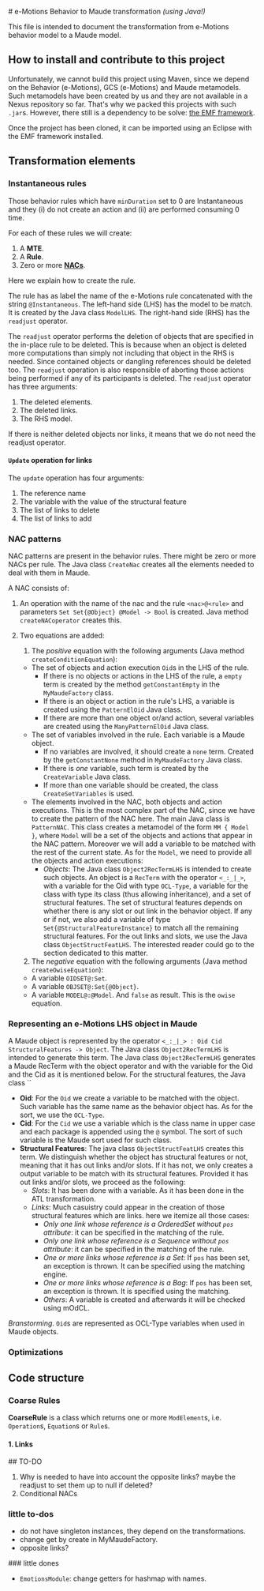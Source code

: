 # e-Motions Behavior to Maude transformation *(using Java!)*

This file is intended to document the transformation from e-Motions behavior model to a Maude model.

## How to install and contribute to this project

Unfortunately, we cannot build this project using Maven, since we depend on the Behavior (e-Motions),
GCS (e-Motions) and Maude metamodels. Such metamodels have been created by us and they are not available
in a Nexus repository so far. That's why we packed this projects with such `.jar`s. However,
there still is a dependency to be solve: [the EMF framework](http://www.eclipse.org/modeling/emf/downloads/).

Once the project has been cloned, it can be imported using an Eclipse with the EMF framework installed.

## Transformation elements

### Instantaneous rules

Those behavior rules which have `minDuration` set to 0 are Instantaneous and they (i) do not create an action and (ii) are performed consuming 0 time.

For each of these rules we will create:
1. A **MTE**.
2. A **Rule**.
3. Zero or more [**NACs**](#NAC-patterns).

Here we explain how to create the rule.

The rule has as label the name of the e-Motions rule concatenated with the string `@Instantaneous`.
The left-hand side (LHS) has the model to be match. It is created by the Java class `ModelLHS`.
The right-hand side (RHS) has the `readjust` operator.

The `readjust` operator performs the deletion of objects that are specified in the in-place rule to be
deleted. This is because when an object is deleted more computations than simply not including that object
in the RHS is needed. Since contained objects or dangling references should be deleted too. The `readjust`
operation is also responsible of aborting those actions being performed if any of its participants is deleted.
The `readjust` operator has three arguments:
1. The deleted elements.
2. The deleted links.
3. The RHS model.

If there is neither deleted objects nor links, it means that we do not need the readjust operator.

#### `Update` operation for links

The `update` operation has four arguments:
1. The reference name
2. The variable with the value of the structural feature
3. The list of links to delete
4. The list of links to add

### NAC patterns

NAC patterns are present in the behavior rules. There might be zero or more NACs per rule. The Java class `CreateNac` creates all the elements needed to deal with them in Maude.

A NAC consists of:

1. An operation with the name of the nac and the rule `<nac>@<rule>` and parameters
`Set Set{@Object} @Model -> Bool` is created. Java method `createNACoperator` creates this.
2. Two equations are added:
    1. The *positive* equation with the following arguments (Java method `createConditionEquation`):
      - The set of objects and action execution `Oid`s in the LHS of the rule.
        - If there is no objects or actions in the LHS of the rule, a `empty` term is
        created by the method `getConstantEmpty` in the `MyMaudeFactory` class.
        - If there is an object or action in the rule's LHS, a variable is created
        using the `PatternElOid` Java class.
        - If there are more than one object or/and action, several variables are created using the `ManyPatternElOid` Java class.
      - The set of variables involved in the rule. Each variable is a Maude object.
        - If no variables are involved, it should create a `none` term. Created by
        the `getConstantNone` method in `MyMaudeFactory` Java class.
        - If there is *one* variable, such term is created by the `CreateVariable`
        Java class.
        - If more than one variable should be created, the class `CreateSetVariables`
        is used.
      - The elements involved in the NAC, both objects and action executions. This
      is the most complex part of the NAC, since we have to create the pattern of the
      NAC here. The main Java class is `PatternNAC`. This class creates a metamodel
      of the form `MM { Model }`, where `Model` will be a set of the objects and
      actions that appear in the NAC pattern. Moreover we will add a variable to be
      matched with the rest of the current state. As for the `Model`, we need to
      provide all the objects and action executions:
        - *Objects*: The Java class `Object2RecTermLHS` is intended to create such
        objects. An object is a `RecTerm` with the operator `<_:_|_>`, with a variable
        for the Oid with type `OCL-Type`, a variable for the class with type its class (thus allowing inheritance), and a set of structural features. The set of
        structural features depends on whether there is any slot or out link in the
        behavior object. If any or if not, we also add a variable of type
        `Set{@StructuralFeatureInstance}`  to match all the remaining structural features.
        For the out links and slots, we use the Java class `ObjectStructFeatLHS`. The interested
        reader could go to the section dedicated to this matter.

    2. The *negative* equation with the following arguments (Java method `createOwiseEquation`):
      - A variable `OIDSET@:Set`.
      - A variable `OBJSET@:Set{@Object}`.
      - A variable `MODEL@:@Model`.
      And `false` as result. This is the `owise` equation.

### Representing an e-Motions LHS object in Maude

A Maude object is represented by the operator `<_:_|_> : Oid Cid StructuralFeatures -> Object`. The Java class `Object2RecTermLHS` is intended to generate this term.
The Java class `Object2RecTermLHS` generates a Maude RecTerm with the object operator and with the variable for the Oid and the Cid as it is mentioned below. For the structural features, the Java class ``
- **Oid**: For the `Oid` we create a variable to be matched with the object. Such variable
has the same name as the behavior object has. As for the sort, we use the `OCL-Type`.
- **Cid**: For the `Cid` we use a variable which is the class name in upper case and each package is appended using the `@` symbol. The sort of such variable is the Maude sort used for such class.
- **Structural Features**: The java class `ObjectStructFeatLHS` creates this term. We distinguish whether the
object has structural features or not, meaning that it has out links and/or slots. If it has not, we only creates a output variable to be match with its structural features. Provided it has out links and/or slots, we proceed as the following:
  - *Slots*: It has been done with a variable. As it has been done in the ATL transformation.
  - *Links*: Much casuistry could appear in the creation of those structural features which are links. here we itemize all those cases:
    - *Only one link whose reference is a OrderedSet without `pos` attribute*: it can be specified in the matching of the rule.
    - *Only one link whose reference is a Sequence without `pos` attribute*: it can be specified in the matching of the rule.
    - *One or more links whose reference is a Set*: If `pos` has been set, an exception is thrown. It can be specified using the matching engine.
    - *One or more links whose reference is a Bag*: If `pos` has been set, an exception is thrown. It is specified using the matching.
    - *Others*: A variable is created and afterwards it will be checked using mOdCL.

*Branstorming*. `Oid`s are represented as OCL-Type variables when used in Maude objects.

### Optimizations

## Code structure

### Coarse Rules
**CoarseRule** is a class which returns one or more `ModElement`s, i.e. `Operation`s, `Equation`s or `Rule`s.

#### 1. Links


## TO-DO

1. Why is needed to have into account the opposite links? maybe the readjust to set
them up to null if deleted?
2. Conditional NACs

### little to-dos
- do not have singleton instances, they depend on the transformations.
- change get by create in MyMaudeFactory.
- opposite links?

### little dones
- `EmotionsModule`: change getters for hashmap with names.
